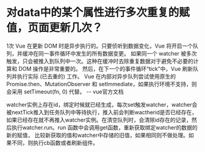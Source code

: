# 对data中的某个属性进行多次重复的赋值，页面更新几次？

1次
Vue 在更新 DOM 时是异步执行的。只要侦听到数据变化，Vue 将开启一个队列，并缓冲在同一事件循环中发生的所有数据变更。
如果同一个 watcher 被多次触发，只会被推入到队列中一次。这种在缓冲时去除重复数据对于避免不必要的计算和 DOM 操作是非常重要的。
然后，在下一个的事件循环“tick”中，Vue 刷新队列并执行实际 (已去重的) 工作。
Vue 在内部对异步队列尝试使用原生的 Promise.then、MutationObserver 和 setImmediate，如果执行环境不支持，则会采用 setTimeout(fn, 0) 代替。
-- vue官方文档

watcher实例上存在id，绑定时候就已经生成，每次set触发watcher，watcher会被nextTick推入到任务队列中等待执行，推入前会判断wactherid是否已经存在，
如果已经存在就不再推入watcher实例。在清空队列时，会清除id存在的记录，然后执行watcher.run。run 函数中会调用get函数，重新获取绑定watcher的数据的新的赋值，
比较新获取的值和watcher中存储的旧值，如果相同则不做处理。如果不同，则执行cb函数或者刷新组件。


